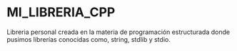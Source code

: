 # MI_LIBRERIA_CPP
Libreria personal creada en la materia de programación estructurada donde pusimos librerías conocidas como, string, stdlib y stdio.

